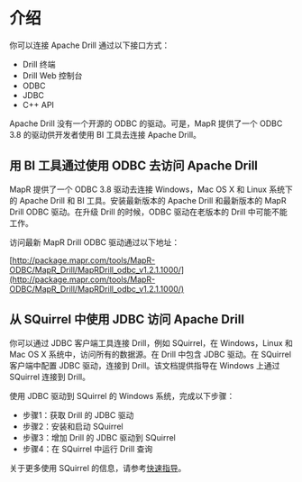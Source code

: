 # 介绍

你可以连接 Apache Drill 通过以下接口方式：
  * Drill 终端
  * Drill Web 控制台
  * ODBC
  * JDBC
  * C++ API

Apache Drill 没有一个开源的 ODBC 的驱动。可是，MapR 提供了一个 ODBC 3.8 的驱动供开发者使用 BI 工具去连接 Apache Drill。

## 用 BI 工具通过使用 ODBC 去访问 Apache Drill

MapR 提供了一个 ODBC 3.8 驱动去连接 Windows，Mac OS X 和 Linux 系统下的 Apache Drill 和 BI 工具。安装最新版本的 Apache Drill 和最新版本的 MapR Drill ODBC 驱动。在升级 Drill 的时候，ODBC 驱动在老版本的 Drill 中可能不能工作。

访问最新 MapR Drill ODBC 驱动通过以下地址：

[http://package.mapr.com/tools/MapR-ODBC/MapR_Drill/MapRDrill_odbc_v1.2.1.1000/](http://package.mapr.com/tools/MapR-ODBC/MapR_Drill/MapRDrill_odbc_v1.2.1.1000/)

## 从 SQuirrel 中使用 JDBC 访问 Apache Drill

你可以通过 JDBC 客户端工具连接 Drill，例如 SQuirrel，在 Windows，Linux 和 Mac OS X 系统中，访问所有的数据源。在 Drill 中包含 JDBC 驱动。在 SQuirrel 客户端中配置 JDBC 驱动，连接到 Drill。该文档提供指导在 Windows 上通过 SQuirrel 连接到 Drill。

使用 JDBC 驱动到 SQuirrel 的 Windows 系统，完成以下步骤：
  * 步骤1：获取 Drill 的 JDBC 驱动
  * 步骤2：安装和启动 SQuirrel
  * 步骤3：增加 Drill 的 JDBC 驱动到 SQuirrel
  * 步骤4：在 SQuirrel 中运行 Drill 查询

关于更多使用 SQuirrel 的信息，请参考[快速指导](http://squirrel-sql.sourceforge.net/user-manual/quick_start.html)。
